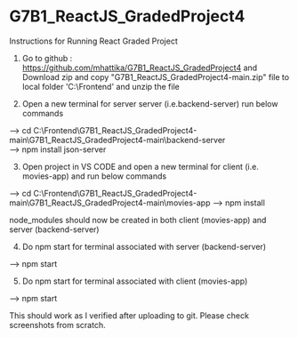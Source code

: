# G7B1_ReactJS_GradedProject4

Instructions for Running React Graded Project

1. Go to github : https://github.com/mhattika/G7B1_ReactJS_GradedProject4
 and Download zip and copy "G7B1_ReactJS_GradedProject4-main.zip" file to local folder 'C:\Frontend'
 and unzip the file

2. Open a new terminal for server  server (i.e.backend-server) run below commands

 --> cd C:\Frontend\G7B1_ReactJS_GradedProject4-main\G7B1_ReactJS_GradedProject4-main\backend-server                  
 --> npm install json-server

3. Open project in VS CODE and open a new terminal for client (i.e. movies-app) and run below commands

  --> cd C:\Frontend\G7B1_ReactJS_GradedProject4-main\G7B1_ReactJS_GradedProject4-main\movies-app
  --> npm install 

node_modules should now be created in both client (movies-app) and server (backend-server) 

4. Do npm start for terminal associated with server (backend-server)

 --> npm start

5. Do npm start for terminal associated with client (movies-app)

 --> npm start

This should work as I verified after uploading to git. Please check screenshots from scratch.

